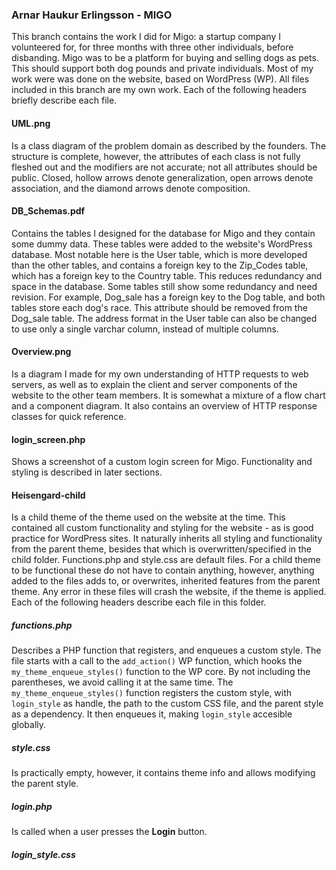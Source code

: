 ### Arnar Haukur Erlingsson - MIGO
This branch contains the work I did for Migo: a startup company I volunteered for, for three months with three other individuals, before disbanding.
Migo was to be a platform for buying and selling dogs as pets. This should support both dog pounds and private individuals.
Most of my work were was done on the website, based on WordPress (WP).
All files included in this branch are my own work.
Each of the following headers briefly describe each file.

#### UML.png
Is a class diagram of the problem domain as described by the founders.
The structure is complete, however, the attributes of each class is not fully fleshed out and the modifiers are not accurate; not all attributes should be public.
Closed, hollow arrows denote generalization, open arrows denote association, and the diamond arrows denote composition.

#### DB_Schemas.pdf
Contains the tables I designed for the database for Migo and they contain some dummy data. These tables were added to the website's WordPress database.
Most notable here is the User table, which is more developed than the other tables, and contains a foreign key to the Zip_Codes table, which has a foreign key to the Country table. This reduces redundancy and space in the database.
Some tables still show some redundancy and need revision. For example, Dog_sale has a foreign key to the Dog table, and both tables store each dog's race. This attribute should be removed from the Dog_sale table. The address format in the User table can also be changed to use only a single varchar column, instead of multiple columns.

#### Overview.png
Is a diagram I made for my own understanding of HTTP requests to web servers, as well as to explain the client and server components of the website to the other team members. It is somewhat a mixture of a flow chart and a component diagram. It also contains an overview of HTTP response classes for quick reference.

#### login_screen.php
Shows a screenshot of a custom login screen for Migo. Functionality and styling is described in later sections.

#### Heisengard-child
Is a child theme of the theme used on the website at the time. This contained all custom functionality and styling for the website - as is good practice for WordPress sites. It naturally inherits all styling and functionality from the parent theme, besides that which is overwritten/specified in the child folder. 
Functions.php and style.css are default files. For a child theme to be functional these do not have to contain anything, however, anything added to the files adds to, or overwrites, inherited features from the parent theme. Any error in these files will crash the website, if the theme is applied.
Each of the following headers describe each file in this folder.

##### functions.php
Describes a PHP function that registers, and enqueues a custom style. The file starts with a call to the `add_action()` WP function, which hooks the `my_theme_enqueue_styles()` function to the WP core. By not including the parentheses, we avoid calling it at the same time.
The `my_theme_enqueue_styles()` function registers the custom style, with `login_style` as handle, the path to the custom CSS file, and the parent style as a dependency. It then enqueues it, making `login_style` accesible globally.

##### style.css
Is practically empty, however, it contains theme info and allows modifying the parent style.

##### login.php
Is called when a user presses the **Login** button. 

##### login_style.css
